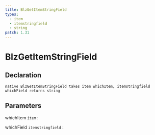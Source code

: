 ```yaml
---
title: BlzGetItemStringField
types:
  - item
  - itemstringfield
  - string
patch: 1.31
---
```


# BlzGetItemStringField

## Declaration

```jass
native BlzGetItemStringField takes item whichItem, itemstringfield whichField returns string
```

## Parameters
whichItem `item`
: 

whichField `itemstringfield`
: 
